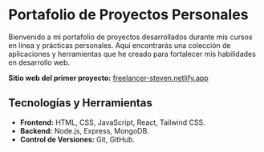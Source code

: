 
# Portafolio de Proyectos Personales

Bienvenido a mi portafolio de proyectos desarrollados durante mis cursos en línea y prácticas personales. Aquí encontrarás una colección de aplicaciones y herramientas que he creado para fortalecer mis habilidades en desarrollo web.

**Sitio web del primer proyecto:** [freelancer-steven.netlify.app](https://freelancer-steven.netlify.app/)

## Tecnologías y Herramientas

- **Frontend:** HTML, CSS, JavaScript, React, Tailwind CSS.
- **Backend:** Node.js, Express, MongoDB.
- **Control de Versiones:** Git, GitHub.



